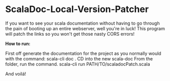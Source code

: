 # ScalaDoc-Local-Version-Patcher
If you want to see your scala documentation without having to go through the pain of booting up an entire webserver, well you're in luck! This program will patch the links so you won't get those nasty CORS errors!


**How to run:**

First off generate the documentation for the project as you normally would with the command: scala-cli doc .
CD into the new scala-doc
From the folder, run the command. scala-cli run PATH/TO/scaladocPatch.scala

And voilá!
